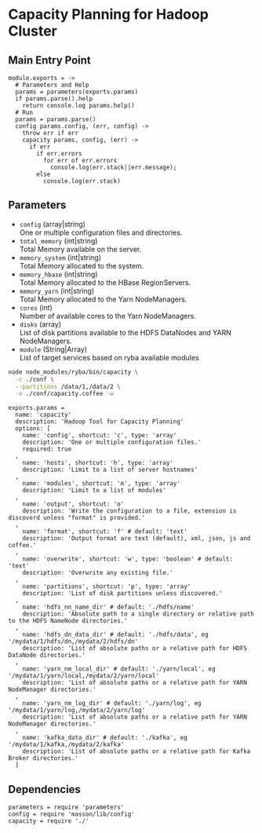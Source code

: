 
# Capacity Planning for Hadoop Cluster

## Main Entry Point

    module.exports = ->
      # Parameters and Help
      params = parameters(exports.params)
      if params.parse().help
        return console.log params.help()
      # Run
      params = params.parse()
      config params.config, (err, config) ->
        throw err if err
        capacity params, config, (err) ->
          if err
            if err.errors
              for err of err.errors
                console.log(err.stack||err.message);
            else
              console.log(err.stack)

## Parameters

*   `config` (array|string)   
    One or multiple configuration files and directories.   
*   `total_memory` (int|string)   
    Total Memory available on the server.   
*   `memory_system` (int|string)   
    Total Memory allocated to the system.   
*   `memory_hbase` (int|string)   
    Total Memory allocated to the HBase RegionServers.   
*   `memory_yarn` (int|string)   
    Total Memory allocated to the Yarn NodeManagers.   
*   `cores` (int)   
    Number of available cores to the Yarn NodeManagers.   
*   `disks` (array)   
    List of disk partitions available to the HDFS DataNodes and YARN NodeManagers.   
*   `module` (String|Array)   
    List of target services based on ryba available modules   

```bash
node node_modules/ryba/bin/capacity \
  -c ./conf \
  --partitions /data/1,/data/2 \
  -o ./conf/capacity.coffee -w
```

    exports.params = 
      name: 'capacity'
      description: 'Hadoop Tool for Capacity Planning'
      options: [
        name: 'config', shortcut: 'c', type: 'array'
        description: 'One or multiple configuration files.'
        required: true
      ,
        name: 'hosts', shortcut: 'h', type: 'array'
        description: 'Limit to a list of server hostnames'
      ,
        name: 'modules', shortcut: 'm', type: 'array'
        description: 'Limit to a list of modules'
      ,
        name: 'output', shortcut: 'o'
        description: 'Write the configuration to a file, extension is discoverd unless "format" is provided.'
      ,
        name: 'format', shortcut: 'f' # default: 'text'
        description: 'Output format are text (default), xml, json, js and coffee.'
      ,
        name: 'overwrite', shortcut: 'w', type: 'boolean' # default: 'text'
        description: 'Overwrite any existing file.'
      ,
        name: 'partitions', shortcut: 'p', type: 'array'
        description: 'List of disk partitions unless discovered.'
      ,
        name: 'hdfs_nn_name_dir' # default: './hdfs/name'
        description: 'Absolute path to a single directory or relative path to the HDFS NameNode directories.'
      ,
        name: 'hdfs_dn_data_dir' # default: './hdfs/data', eg '/mydata/1/hdfs/dn,/mydata/2/hdfs/dn'
        description: 'List of absolute paths or a relative path for HDFS DataNode directories.'
      ,
        name: 'yarn_nm_local_dir' # default: './yarn/local', eg '/mydata/1/yarn/local,/mydata/2/yarn/local'
        description: 'List of absolute paths or a relative path for YARN NodeManager directories.'
      ,
        name: 'yarn_nm_log_dir' # default: './yarn/log', eg '/mydata/1/yarn/log,/mydata/2/yarn/log'
        description: 'List of absolute paths or a relative path for YARN NodeManager directories.'
      ,
        name: 'kafka_data_dir' # default: './kafka', eg '/mydata/1/kafka,/mydata/2/kafka'
        description: 'List of absolute paths or a relative path for Kafka Broker directories.'
      ]

## Dependencies

    parameters = require 'parameters'
    config = require 'masson/lib/config'
    capacity = require './'

